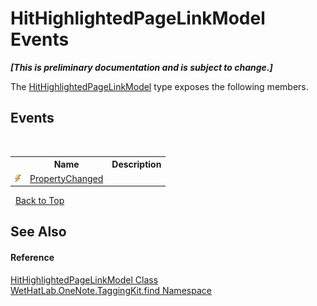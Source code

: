 # HitHighlightedPageLinkModel Events
 _**\[This is preliminary documentation and is subject to change.\]**_

The <a href="4d4cd7ac-7006-c76d-d331-884873162922">HitHighlightedPageLinkModel</a> type exposes the following members.


## Events
&nbsp;<table><tr><th></th><th>Name</th><th>Description</th></tr><tr><td>![Public event](media/pubevent.gif "Public event")</td><td><a href="e1e0d034-8e6f-b364-17f3-400ae070bcdb">PropertyChanged</a></td><td /></tr></table>&nbsp;
<a href="#hithighlightedpagelinkmodel-events">Back to Top</a>

## See Also


#### Reference
<a href="4d4cd7ac-7006-c76d-d331-884873162922">HitHighlightedPageLinkModel Class</a><br /><a href="0e3a8efd-07d2-1709-b1cd-709153222081">WetHatLab.OneNote.TaggingKit.find Namespace</a><br />
